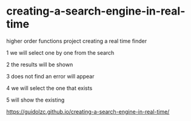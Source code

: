 # creating-a-search-engine-in-real-time
 higher order functions project creating a real time finder
 
1 we will select one by one from the search

2 the results will be shown

3 does not find an error will appear

4 we will select the one that exists

5 will show the existing


https://guidolzc.github.io/creating-a-search-engine-in-real-time/
